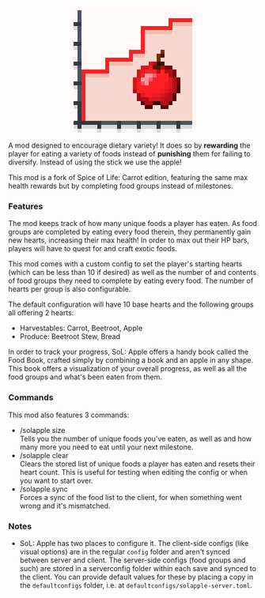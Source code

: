 <p align="center">
	<img width=256px src="GitHub/logo.png" />
</p>

A mod designed to encourage dietary variety! It does so by **rewarding** the player for eating a variety of foods instead of **punishing** them for failing to diversify. Instead of using the stick we use the apple!

This mod is a fork of Spice of Life: Carrot edition, featuring the same max health rewards but by completing food groups instead of milestones.

### Features

The mod keeps track of how many unique foods a player has eaten. As food groups are completed by eating every food therein, they permanently gain new hearts, increasing their max health! In order to max out their HP bars, players will have to quest for and craft exotic foods.

This mod comes with a custom config to set the player's starting hearts (which can be less than 10 if desired) as well as the number of and contents of food groups they need to complete by eating every food. The number of hearts per group is also configurable.

The default configuration will have 10 base hearts and the following groups all offering 2 hearts:

- Harvestables: Carrot, Beetroot, Apple
- Produce: Beetroot Stew, Bread

In order to track your progress, SoL: Apple offers a handy book called the Food Book, crafted simply by combining a book and an apple in any shape. This book offers a visualization of your overall progress, as well as all the food groups and what's been eaten from them.

### Commands

This mod also features 3 commands:

- /solapple size  
    Tells you the number of unique foods you've eaten, as well as and how many more you need to eat until your next milestone.
- /solapple clear  
    Clears the stored list of unique foods a player has eaten and resets their heart count. This is useful for testing when editing the config or when you want to start over.
- /solapple sync  
    Forces a sync of the food list to the client, for when something went wrong and it's mismatched.

### Notes
- SoL: Apple has two places to configure it. The client-side configs (like visual options) are in the regular `config` folder and aren't synced between server and client. The server-side configs (food groups and such) are stored in a serverconfig folder within each save and synced to the client. You can provide default values for these by placing a copy in the `defaultconfigs` folder, i.e. at `defaultconfigs/solapple-server.toml`.
